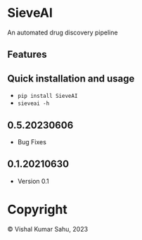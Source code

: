 # SieveAI
An automated drug discovery pipeline

## Features

## Quick installation and usage
* `pip install SieveAI`
* `sieveai -h`

## 0.5.20230606
* Bug Fixes

## 0.1.20210630
* Version 0.1

# Copyright
&copy; Vishal Kumar Sahu, 2023

